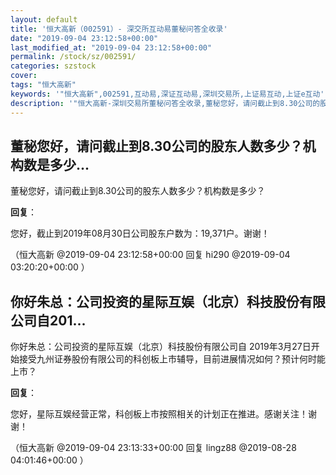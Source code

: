 ```yaml
---
layout: default
title: '恒大高新（002591）- 深交所互动易董秘问答全收录'
date: "2019-09-04 23:12:58+00:00"
last_modified_at: "2019-09-04 23:12:58+00:00"
permalink: /stock/sz/002591/
categories: szstock
cover: 
tags: "恒大高新"
keywords: '"恒大高新",002591,互动易,深证互动易,深圳交易所,上证易互动,上证e互动'
description: '"恒大高新-深圳交易所董秘问答全收录,董秘您好，请问截止到8.30公司的股东人数多少？机构数是多少？"'
---
```


## 董秘您好，请问截止到8.30公司的股东人数多少？机构数是多少...

董秘您好，请问截止到8.30公司的股东人数多少？机构数是多少？

**回复**：

您好，截止到2019年08月30日公司股东户数为：19,371户。谢谢！ 

（恒大高新  @2019-09-04 23:12:58+00:00 回复 hi290  @2019-09-04 03:20:20+00:00 ）

## 你好朱总：公司投资的星际互娱（北京）科技股份有限公司自201...

你好朱总：公司投资的星际互娱（北京）科技股份有限公司自 2019年3月27日开始接受九州证券股份有限公司的科创板上市辅导，目前进展情况如何？预计何时能上市？

**回复**：

您好，星际互娱经营正常，科创板上市按照相关的计划正在推进。感谢关注！谢谢！ 

（恒大高新  @2019-09-04 23:13:33+00:00 回复 lingz88  @2019-08-28 04:01:46+00:00 ）

